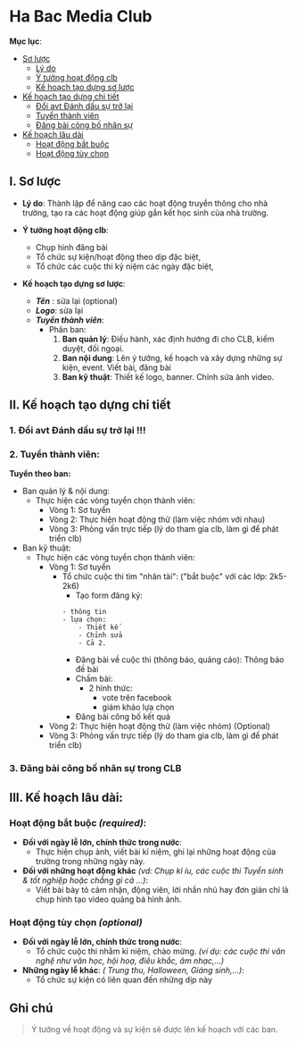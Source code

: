 # Ha Bac Media Club

**Mục lục**:
- [Sơ lược](#So-luoc)
  - [Lý do](#ly-do)
  - [Ý tưởng hoạt động clb](#y-tuong-hoat-dong-clb)
  - [Kế hoạch tạo dựng sơ lược](#ke-hoach-tao-dung-so-luoc)
- [Kế hoạch tạo dựng chi tiết](#ke-hoach-tao-dung-chi-tiet)
  - [Đổi avt Đánh dấu sự trở lại](#doi-avt-danh-dau-su-tro-lai)
  - [Tuyển thành viên](#tuyen-thanh-vien)
  - [Đăng bài công bố nhân sự](#dang-bai-cong-bo-nhan-su)
- [Kế hoạch lâu dài](#ke-hoach-lau-dai)
  - [Hoạt động bắt buộc](#hoat-dong-bat-buoc)
  - [Hoạt động tùy chọn](#hoat-dong-tuy-chon)


## I. Sơ lược
- **Lý do**: Thành lập để nâng cao các hoạt động truyền thông cho nhà trường, tạo ra các hoạt động giúp gắn kết học sinh của nhà trường.

- **Ý tưởng hoạt động clb**:
    - Chụp hình đăng bài
    - Tổ chức sự kiện/hoạt động theo dịp đặc biệt,
    - Tổ chức các cuộc thi kỷ niệm các ngày đặc biệt,            
- **Kế hoạch tạo dựng sơ lược**:
    - ***Tên*** : sửa lại (optional)
    - ***Logo***: sửa lại
    - ***Tuyển thành viên***:
        - Phân ban:
            1. **Ban quản lý**: Điều hành, xác định hướng đi cho CLB, kiểm duyệt, đối ngoại. 
            2. **Ban nội dung**: Lên ý tưởng, kế hoạch và xây dựng những sự kiện, event. Viết bài, đăng bài
            3. **Ban kỹ thuật**: Thiết kế logo, banner. Chỉnh sửa ảnh video.

## II. Kế hoạch tạo dựng chi tiết

### 1. Đổi avt Đánh dấu sự trở lại !!!

### 2. Tuyển thành viên: 
**Tuyển theo ban:**
- Ban quản lý & nội dung:
    - Thực hiện các vòng tuyển chọn thành viên:
        - Vòng 1: Sơ tuyển
        - Vòng 2: Thực hiện hoạt động thử (làm việc nhóm với nhau)
        - Vòng 3: Phỏng vấn trực tiếp (lý do tham gia clb, làm gì để phát triển clb)
- Ban kỹ thuật:
    - Thực hiện các vòng tuyển chọn thành viên:
        - Vòng 1: Sơ tuyển
            - Tổ chức cuộc thi tìm "nhân tài": ("bắt buộc" với các lớp: 2k5-2k6)
                - Tạo form đăng ký:
                ```
                - thông tin         
                - lựa chọn:              
                    - Thiết kế              
                    - Chỉnh sửa
                    - Cả 2.                            
                ```
                - Đăng bài về cuộc thi (thông báo, quảng cáo): Thông báo đề bài
                - Chấm bài: 
                    - 2 hình thức: 
                        - vote trên facebook
                        - giám khảo lựa chọn
                - Đăng bài công bố kết quả
        - Vòng 2: Thực hiện hoạt động thử (làm việc nhóm) (Optional)
        - Vòng 3: Phỏng vấn trực tiếp (lý do tham gia clb, làm gì để phát triển clb)
### 3. Đăng bài công bố nhân sự trong CLB

## III. Kế hoạch lâu dài:
### Hoạt động bắt buộc *(required)*:
- **Đối với ngày lễ lớn, chính thức trong nước**:
    - Thực hiện chụp ảnh, viết bài kỉ niệm, ghi lại những hoạt động của trường trong những ngày này.
- **Đối với những hoạt động khác** *(vd: Chụp kỉ íu, các cuộc thi Tuyển sinh & tốt nghiệp hoặc chẳng gì cả ...)*:
    - Viết bài bày tỏ cảm nhận, động viên, lời nhắn nhủ hay đơn giản chỉ là chụp hình tạo video quảng bá hình ảnh.
### Hoạt động tùy chọn *(optional)*
- **Đối với ngày lễ lớn, chính thức trong nước**:
    - Tổ chức cuộc thi nhằm kỉ niệm, chào mừng. *(ví dụ: các cuộc thi văn nghệ như văn học, hội hoạ, điêu khắc, âm nhạc,...)*
- **Những ngày lễ khác**: *( Trung thu, Halloween, Giáng sinh,...)*:
    - Tổ chức sự kiện có liên quan đến những dịp này
## Ghi chú
> Ý tưởng về hoạt động và sự kiện sẽ được lên kế hoạch với các ban.
